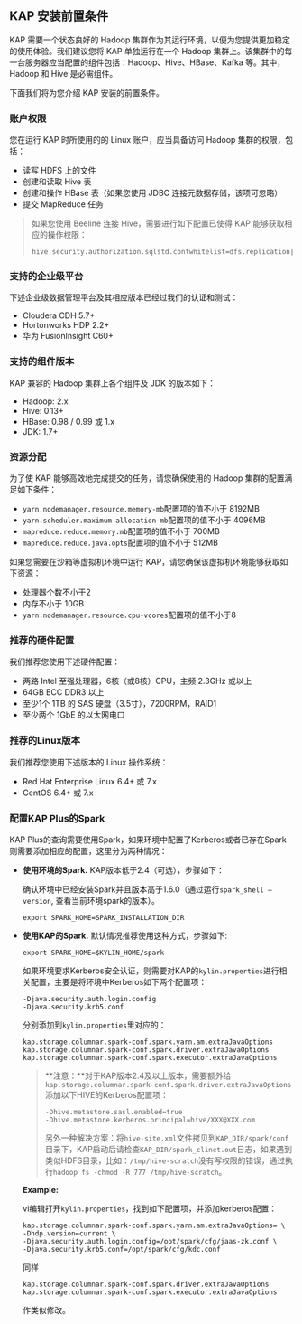 ## KAP 安装前置条件

KAP 需要一个状态良好的 Hadoop 集群作为其运行环境，以便为您提供更加稳定的使用体验。我们建议您将 KAP 单独运行在一个 Hadoop 集群上。该集群中的每一台服务器应当配置的组件包括：Hadoop、Hive、HBase、Kafka 等。其中，Hadoop 和 Hive 是必需组件。

下面我们将为您介绍 KAP 安装的前置条件。

### 账户权限

您在运行 KAP 时所使用的的 Linux 账户，应当具备访问 Hadoop 集群的权限，包括：

+ 读写 HDFS 上的文件
+ 创建和读取 Hive 表
+ 创建和操作 HBase 表（如果您使用 JDBC 连接元数据存储，该项可忽略）
+ 提交 MapReduce 任务

> 如果您使用 Beeline 连接 Hive，需要进行如下配置已使得 KAP 能够获取相应的操作权限：
>
> ```properties
> hive.security.authorization.sqlstd.confwhitelist=dfs.replication|hive.exec.compress.output|hive.auto.convert.join.noconditionaltask.*|mapred.output.compression.type|mapreduce.job.split.metainfo.maxsize
> ```

### 支持的企业级平台

下述企业级数据管理平台及其相应版本已经过我们的认证和测试：

+ Cloudera CDH 5.7+
+ Hortonworks HDP 2.2+
+ 华为 FusionInsight C60+


### 支持的组件版本

KAP 兼容的 Hadoop 集群上各个组件及 JDK 的版本如下：

+ Hadoop: 2.x
+ Hive: 0.13+
+ HBase: 0.98 / 0.99 或 1.x
+ JDK: 1.7+

### 资源分配

为了使 KAP 能够高效地完成提交的任务，请您确保使用的 Hadoop 集群的配置满足如下条件：

+ `yarn.nodemanager.resource.memory-mb`配置项的值不小于 8192MB
+ `yarn.scheduler.maximum-allocation-mb`配置项的值不小于 4096MB
+ `mapreduce.reduce.memory.mb`配置项的值不小于 700MB
+ `mapreduce.reduce.java.opts`配置项的值不小于 512MB

如果您需要在沙箱等虚拟机环境中运行 KAP，请您确保该虚拟机环境能够获取如下资源：

+ 处理器个数不小于2
+ 内存不小于 10GB
+ `yarn.nodemanager.resource.cpu-vcores`配置项的值不小于8

### 推荐的硬件配置

我们推荐您使用下述硬件配置：

+ 两路 Intel 至强处理器，6核（或8核）CPU，主频 2.3GHz 或以上
+ 64GB ECC DDR3 以上
+ 至少1个 1TB 的 SAS 硬盘（3.5寸），7200RPM，RAID1
+ 至少两个 1GbE 的以太网电口

### 推荐的Linux版本

我们推荐您使用下述版本的 Linux 操作系统：

+ Red Hat Enterprise Linux 6.4+ 或 7.x
+ CentOS 6.4+ 或 7.x

### 配置KAP Plus的Spark

KAP Plus的查询需要使用Spark，如果环境中配置了Kerberos或者已存在Spark则需要添加相应的配置，这里分为两种情况：

- **使用环境的Spark.** KAP版本低于2.4（可选），步骤如下：

  确认环境中已经安装Spark并且版本高于1.6.0（通过运行`spark_shell —version`, 查看当前环境spark的版本）。

  `export SPARK_HOME=SPARK_INSTALLATION_DIR`

- **使用KAP的Spark.**  默认情况推荐使用这种方式，步骤如下:

  `export SPARK_HOME=$KYLIN_HOME/spark`

  如果环境要求Kerberos安全认证，则需要对KAP的`kylin.properties`进行相关配置，主要是将环境中Kerberos如下两个配置项：

  ```
  -Djava.security.auth.login.config
  -Djava.security.krb5.conf
  ```

  分别添加到`kylin.properties`里对应的：

  ```
  kap.storage.columnar.spark-conf.spark.yarn.am.extraJavaOptions
  kap.storage.columnar.spark-conf.spark.driver.extraJavaOptions
  kap.storage.columnar.spark-conf.spark.executor.extraJavaOptions
  ```

  > **注意：**对于KAP版本2.4及以上版本，需要额外给
  > `kap.storage.columnar.spark-conf.spark.driver.extraJavaOptions`
  > 添加以下HIVE的Kerberos配置项：
  >
  > ```
  > -Dhive.metastore.sasl.enabled=true
  > -Dhive.metastore.kerberos.principal=hive/XXX@XXX.com
  > ```
  >
  > 另外一种解决方案：将`hive-site.xml`文件拷贝到`KAP_DIR/spark/conf`目录下，KAP启动后请检查`KAP_DIR/spark_clinet.out`日志，如果遇到类似HDFS目录，比如：`/tmp/hive-scratch`没有写权限的错误，通过执行`hadoop fs -chmod -R 777 /tmp/hive-scratch`。

  **Example:**

  vi编辑打开`kylin.properties`，找到如下配置项，并添加kerberos配置：

  ```
  kap.storage.columnar.spark-conf.spark.yarn.am.extraJavaOptions= \
  -Dhdp.version=current \
  -Djava.security.auth.login.config=/opt/spark/cfg/jaas-zk.conf \
  -Djava.security.krb5.conf=/opt/spark/cfg/kdc.conf
  ```

  同样

  ```
  kap.storage.columnar.spark-conf.spark.driver.extraJavaOptions
  kap.storage.columnar.spark-conf.spark.executor.extraJavaOptions
  ```

  作类似修改。